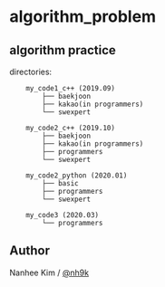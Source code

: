 # algorithm_problem

## algorithm practice  

directories:

		my_code1_c++ (2019.09)
            ├── baekjoon
            ├── kakao(in programmers)
            └── swexpert

		my_code2_c++ (2019.10)
            ├── baekjoon
            ├── kakao(in programmers)
            ├── programmers
            └── swexpert

		my_code2_python (2020.01)
            ├── basic
            ├── programmers
            └── swexpert

		my_code3 (2020.03)
            └── programmers

## Author
Nanhee Kim / [@nh9k](https://github.com/nh9k)
